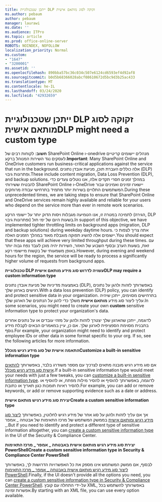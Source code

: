 ```yaml
---
title: ייתכן שטכנולוגיית DLP זקוקה לסוג מותאם אישית
ms.author: pebaum
author: pebaum
manager: laurawi
ms.date: ''
ms.audience: ITPro
ms.topic: article
ms.prod: office-online-server
ROBOTS: NOINDEX, NOFOLLOW
localization_priority: Normal
ms.custom:
- "1647"
- "3200001"
ms.assetid: ''
ms.openlocfilehash: 890bba57bc36c034c507e6124cd6593ef4d92af8
ms.sourcegitcommit: b0d5b68366028abcf08610672d5bc9d3b25ac433
ms.translationtype: MT
ms.contentlocale: he-IL
ms.lasthandoff: 03/24/2020
ms.locfileid: "42932659"
---
```

# <a name="dlp-might-need-a-custom-type"></a><span data-ttu-id="1f97e-102">ייתכן שטכנולוגיית DLP זקוקה לסוג מותאם אישית</span><span class="sxs-lookup"><span data-stu-id="1f97e-102">DLP might need a custom type</span></span>

<span data-ttu-id="1f97e-103">**חשוב**: לקוחות רבים של SharePoint Online ו-onedrive מנהלים יישומים קריטיים לעסקים נגד השירות המנוהל ברקע.</span><span class="sxs-lookup"><span data-stu-id="1f97e-103">**Important**: Many SharePoint Online and OneDrive customers run business-critical applications against the service that run in the background.</span></span> <span data-ttu-id="1f97e-104">אלה כוללים העברת תוכן, מניעת אובדן נתונים (DLP) ופתרונות גיבוי.</span><span class="sxs-lookup"><span data-stu-id="1f97e-104">These include content migration, Data Loss Prevention (DLP), and backup solutions.</span></span> <span data-ttu-id="1f97e-105">במהלך זמנים חסרי תקדים אלה, אנו נוטלים צעדים כדי להבטיח ששירותי SharePoint Online ו-OneDrive יישארו זמינים ואמינים עבור המשתמשים התלויים בשירות יותר מתמיד בתרחישי עבודה מרוחקים.</span><span class="sxs-lookup"><span data-stu-id="1f97e-105">During these unprecedented times, we are taking steps to ensure that SharePoint Online and OneDrive services remain highly available and reliable for your users who depend on the service more than ever in remote work scenarios.</span></span>

<span data-ttu-id="1f97e-106">לתמיכה במטרה זו, אנו הטמיעה מגבלות ויסות הדוק יותר על יישומי הרקע (הגירה, DLP ופתרונות גיבוי) בשעות היום של ימי חול.</span><span class="sxs-lookup"><span data-stu-id="1f97e-106">In support of this objective, we have implemented tighter throttling limits on background apps (migration, DLP and backup solutions) during weekday daytime hours.</span></span> <span data-ttu-id="1f97e-107">אתה צריך לצפות כי יישומים אלה להשיג תפוקה מוגבלת מאוד במהלך הזמנים האלה.</span><span class="sxs-lookup"><span data-stu-id="1f97e-107">You should expect that these apps will achieve very limited throughput during these times.</span></span> <span data-ttu-id="1f97e-108">עם זאת, בשעות הערב ובסוף השבוע של האזור, השירות יהיה מוכן לעבד נפח גבוה יותר באופן משמעותי של בקשות מיישומי רקע.</span><span class="sxs-lookup"><span data-stu-id="1f97e-108">However, during evening and weekend hours for the region, the service will be ready to process a significantly higher volume of requests from background apps.</span></span>

<span data-ttu-id="1f97e-109">**טכנולוגיית DLP עשויה לדרוש סוג מידע מותאם אישית**</span><span class="sxs-lookup"><span data-stu-id="1f97e-109">**DLP may require a custom information type**</span></span>

<span data-ttu-id="1f97e-110">באמצעות מדיניות של מניעת אובדן נתונים (DLP), באפשרותך לזהות ולהגן על נתונים רגישים בארגון שלך.</span><span class="sxs-lookup"><span data-stu-id="1f97e-110">With a data loss prevention (DLP) policy, you can identify and protect sensitive data in your organization.</span></span> <span data-ttu-id="1f97e-111">בתרחישים מסוימים, ייתכן שיהיה עליך ליצור סוג מידע **מותאם אישית** משלך כדי להגן על הנתונים של הארגון שלך.</span><span class="sxs-lookup"><span data-stu-id="1f97e-111">In some scenarios, you might need to create your own **custom** sensitive information type to protect your organization's data.</span></span>

<span data-ttu-id="1f97e-112">לדוגמה, ייתכן שהארגון שלך יצטרך לזהות ולהגן על מזהי עובדים או על נתונים אחרים בתבנית מסוימת הספציפית לארגון שלך. אם כן, עיין במאמרים הבאים לקבלת מידע נוסף.</span><span class="sxs-lookup"><span data-stu-id="1f97e-112">For example, your organization might need to identify and protect employee IDs or other data in some format specific to your org. If so, see the following articles for more information.</span></span>
  
 <span data-ttu-id="1f97e-113">**התאמה אישית של סוג מידע רגיש מוכלל**</span><span class="sxs-lookup"><span data-stu-id="1f97e-113">**Customize a built-in sensitive information type**</span></span>
  
<span data-ttu-id="1f97e-114">אם סוג מידע רגיש מובנה מתאים לצרכיך עם מספר משודרג בלבד, באפשרותך [להתאים אישית סוג מידע רגיש מוכלל](https://docs.microsoft.com/office365/securitycompliance/customize-a-built-in-sensitive-information-type).</span><span class="sxs-lookup"><span data-stu-id="1f97e-114">If a built-in sensitive information type would meet your needs with just a few tweaks, you can [customize a built-in sensitive information type](https://docs.microsoft.com/office365/securitycompliance/customize-a-built-in-sensitive-information-type).</span></span> <span data-ttu-id="1f97e-115">לדוגמה, באפשרותך להוסיף או להסיר מילות מפתח, או להוסיף או להסיר ראיות תומכות כגון תאריך או כתובת.</span><span class="sxs-lookup"><span data-stu-id="1f97e-115">For example, you can add or remove keywords, or add or remove supporting evidence such as a date or address.</span></span>
  
 <span data-ttu-id="1f97e-116">**יצירת סוג מידע רגיש מותאם אישית**</span><span class="sxs-lookup"><span data-stu-id="1f97e-116">**Create a custom sensitive information type**</span></span>
  
<span data-ttu-id="1f97e-117">אך אם עליך לזהות ולהגן על סוג אחר של מידע רגיש לחלוטין, באפשרותך [ליצור סוג מידע רגיש ומותאם אישית](https://docs.microsoft.com/office365/securitycompliance/create-a-custom-sensitive-information-type) בממשק המשתמש של מרכז התאימות של אבטחה _ אמפר _.</span><span class="sxs-lookup"><span data-stu-id="1f97e-117">But if you need to identify and protect a different type of sensitive information altogether, you can [create a custom sensitive information type](https://docs.microsoft.com/office365/securitycompliance/create-a-custom-sensitive-information-type) in the UI of the Security & Compliance Center.</span></span>
  
<span data-ttu-id="1f97e-118">**יצירת סוג מידע רגיש מותאם אישית באבטחה _ אמפר _ מרכז התאימות PowerShell**</span><span class="sxs-lookup"><span data-stu-id="1f97e-118">**Create a custom sensitive information type in Security & Compliance Center PowerShell**</span></span>

<span data-ttu-id="1f97e-119">לבסוף, אם ממשק המשתמש אינו מספק את כל האפשרויות הדרושות לך, באפשרותך [ליצור סוג מידע רגיש מותאם אישית באבטחה _ אמפר _ מרכז התאימות PowerShell](https://docs.microsoft.com/office365/securitycompliance/create-a-custom-sensitive-information-type-in-scc-powershell).</span><span class="sxs-lookup"><span data-stu-id="1f97e-119">Finally, if the UI doesn't provide all the options you need, you can [create a custom sensitive information type in Security & Compliance Center PowerShell](https://docs.microsoft.com/office365/securitycompliance/create-a-custom-sensitive-information-type-in-scc-powershell).</span></span> <span data-ttu-id="1f97e-120">על-ידי התחלה עם קובץ XML, באפשרותך להשתמש בכל אפשרות זמינה.</span><span class="sxs-lookup"><span data-stu-id="1f97e-120">By starting with an XML file, you can use every option available.</span></span>
